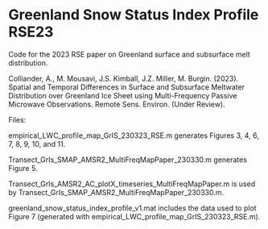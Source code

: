 # Greenland Snow Status Index Profile RSE23
Code for the 2023 RSE paper on Greenland surface and subsurface melt distribution.

Colliander, A., M. Mousavi, J.S. Kimball, J.Z. Miller, M. Burgin. (2023). Spatial and Temporal Differences in Surface and Subsurface Meltwater Distribution over Greenland Ice Sheet using Multi-Frequency Passive Microwave Observations. Remote Sens. Environ. (Under Review).

Files:

empirical_LWC_profile_map_GrIS_230323_RSE.m generates Figures 3, 4, 6, 7, 8, 9, 10, and 11.

Transect_GrIs_SMAP_AMSR2_MultiFreqMapPaper_230330.m generates Figure 5.

Transect_GrIs_AMSR2_AC_plotX_timeseries_MultiFreqMapPaper.m is used by Transect_GrIs_SMAP_AMSR2_MultiFreqMapPaper_230330.m.

greenland_snow_status_index_profile_v1.mat includes the data used to plot Figure 7 (generated with empirical_LWC_profile_map_GrIS_230323_RSE.m).

